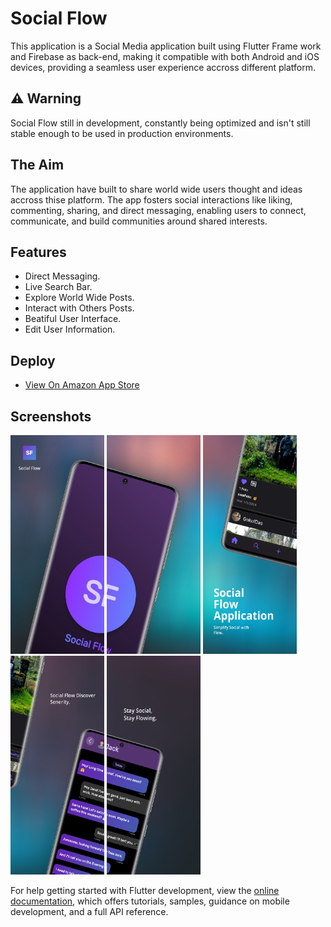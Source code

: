 # Social Flow

This application is a Social Media application built using Flutter Frame work and Firebase as back-end, making it compatible with both Android and iOS devices, providing a seamless user experience accross different platform.

## ⚠️ Warning

Social Flow still in development, constantly being optimized and isn't still stable enough to be used in production environments.

## The Aim

The application have built to share world wide users thought and ideas accross thise platform. The app fosters social interactions like liking, commenting, sharing, and direct messaging, enabling users to connect, communicate, and build communities around shared interests.

## Features

- Direct Messaging.
- Live Search Bar.
- Explore World Wide Posts.
- Interact with Others Posts.
- Beatiful User Interface.
- Edit User Information.

## Deploy

- [View On Amazon App Store](https://www.amazon.com/gp/product/B0CLKVSJYX)

## Screenshots

<img src="Hotpot0.png" alt="Screenshot 1" width="150" height="350"> <img src="Hotpot1.png" alt="Screenshot 2" width="150" height="350">
<img src="Hotpot2.png" alt="Screenshot 3" width="150" height="350"> <img src="Hotpot3.png" alt="Screenshot 4" width="150" height="350">
<img src="Hotpot4.png" alt="Screenshot 5" width="150" height="350">



For help getting started with Flutter development, view the
[online documentation](https://docs.flutter.dev/), which offers tutorials,
samples, guidance on mobile development, and a full API reference.
